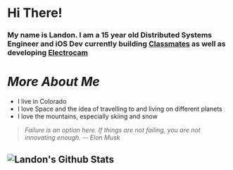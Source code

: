 # Hi There!
### My name is Landon. I am a 15 year old Distributed Systems Engineer and iOS Dev currently building [Classmates](https://classmates.delivery) as well as developing [Electrocam](https://peroxaan.com/Electrocam/)

# *More About Me*
* I live in Colorado
* I love Space and the idea of travelling to and living on different planets
* I love the mountains, especially skiing and snow

> *Failure is an option here. If things are not failing, you are not innovating enough.* 
> <quote> *-- Elon Musk* </quote>

## ![Landon's Github Stats](https://github-readme-stats.vercel.app/api?username=theldb&title_color=EE8C03&icon_color=EE8C03&text_color=EE8C03&bg_color=282a36&show_icons=true)




<!--
**TheLDB/theldb** is a ✨ _special_ ✨ repository because its `README.md` (this file) appears on your GitHub profile.

Here are some ideas to get you started:

- 🔭 I’m currently working on ...
- 🌱 I’m currently learning ...
- 👯 I’m looking to collaborate on ...
- 🤔 I’m looking for help with ...
- 💬 Ask me about ...
- 📫 How to reach me: ...
- 😄 Pronouns: ...
- ⚡ Fun fact: ...
-->
